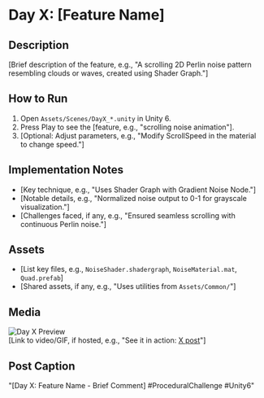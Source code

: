 # Day X: [Feature Name]

## Description

[Brief description of the feature, e.g., "A scrolling 2D Perlin noise pattern resembling clouds or waves, created using Shader Graph."]

## How to Run

1. Open `Assets/Scenes/DayX_*.unity` in Unity 6.
2. Press Play to see the [feature, e.g., "scrolling noise animation"].
3. [Optional: Adjust parameters, e.g., "Modify ScrollSpeed in the material to change speed."]

## Implementation Notes

- [Key technique, e.g., "Uses Shader Graph with Gradient Noise Node."]
- [Notable details, e.g., "Normalized noise output to 0-1 for grayscale visualization."]
- [Challenges faced, if any, e.g., "Ensured seamless scrolling with continuous Perlin noise."]

## Assets

- [List key files, e.g., `NoiseShader.shadergraph`, `NoiseMaterial.mat`, `Quad.prefab`]
- [Shared assets, if any, e.g., "Uses utilities from `Assets/Common/`"]

## Media

![Day X Preview](path/to/screenshot.png)  
[Link to video/GIF, if hosted, e.g., "See it in action: [X post](#)"]

## Post Caption

"[Day X: Feature Name - Brief Comment] #ProceduralChallenge #Unity6"

